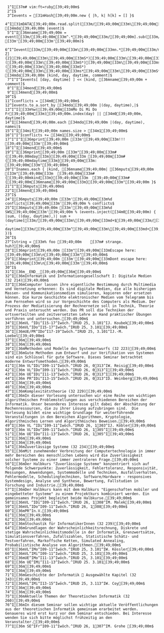      1^I[37m# vim:ft=ruby[39;49;00m$
     2^I$
     3^Ievents = [31mHash[39;49;00m.new { |h, k| h[k] = [] }$
     4^I[31mDATA[39;49;00m.read.split([33m/[39;49;00m[33m\[39;49;00m[33mn[39;49;00m[33m\[39;49;00m[33mn[39;49;00m[33m\[39;49;00m[33mn[39;49;00m[33m\[39;49;00m[33ms*[39;49;00m[33m/[39;49;00m).each [34mdo[39;49;00m |event|$
     5^I^I[36mname[39;49;00m = event[[33m/[39;49;00m[33m^.*[39;49;00m[33m/[39;49;00m].sub([33m/[39;49;00m[33mhttp:.*[39;49;00m[33m/[39;49;00m, [33m'[39;49;00m[33m'[39;49;00m)$
     6^I^Ievent[[33m/[39;49;00m[33m\[39;49;00m[33mn.*[39;49;00m[33m/m[39;49;00m].scan([33m/[39;49;00m[33m^([A-Z]{2}[39;49;00m[33m\[39;49;00m[33mS*)[39;49;00m[33m\[39;49;00m[33ms*([39;49;00m[33m\[39;49;00m[33mS*)[39;49;00m[33m\[39;49;00m[33ms*([39;49;00m[33m\[39;49;00m[33mS*)([39;49;00m[33m\[39;49;00m[33ms*[39;49;00m[33m\[39;49;00m[33mS*)[39;49;00m[33m/[39;49;00m) [34mdo[39;49;00m |kind, day, daytime, comment|$
     7^I^I^Ievents[ [day, daytime] ] << [kind, [36mname[39;49;00m + comment]$
     8^I^I[34mend[39;49;00m$
     9^I[34mend[39;49;00m$
    10^I$
    11^Iconflicts = [34m0[39;49;00m$
    12^Ievents.to_a.sort_by [34mdo[39;49;00m |(day, daytime),|$
    13^I^I[[33m%w([39;49;00m[33mMo Di Mi Do Fr[39;49;00m[33m)[39;49;00m.index(day) || [34m0[39;49;00m, daytime]$
    14^I[34mend[39;49;00m.each [34mdo[39;49;00m |(day, daytime), names|$
    15^I^I[34mif[39;49;00m names.size > [34m1[39;49;00m$
    16^I^I^Iconflicts += [34m1[39;49;00m$
    17^I^I^I[36mprint[39;49;00m [33m'[39;49;00m[33m!!! [39;49;00m[33m'[39;49;00m$
    18^I^I[34mend[39;49;00m$
    19^I^I[36mprint[39;49;00m [33m"[39;49;00m[33m#{[39;49;00mday[33m}[39;49;00m[33m [39;49;00m[33m#{[39;49;00mdaytime[33m}[39;49;00m[33m: [39;49;00m[33m"[39;49;00m$
    20^I^Inames.each { |kind, [36mname[39;49;00m| [36mputs[39;49;00m [33m"[39;49;00m[33m  [39;49;00m[33m#{[39;49;00mkind[33m}[39;49;00m[33m  [39;49;00m[33m#{[39;49;00m[36mname[39;49;00m[33m}[39;49;00m[33m"[39;49;00m }$
    21^I^I[36mputs[39;49;00m$
    22^I[34mend[39;49;00m$
    23^I$
    24^I[36mputs[39;49;00m [33m'[39;49;00m[33m%d conflicts[39;49;00m[33m'[39;49;00m % conflicts$
    25^I[36mputs[39;49;00m [33m'[39;49;00m[33m%d SWS[39;49;00m[33m'[39;49;00m % (events.inject([34m0[39;49;00m) { |sum, ((day, daytime),)| sum + (daytime[[33m/[39;49;00m[33m\[39;49;00m[33md+$[39;49;00m[33m/[39;49;00m].to_i - daytime[[33m/[39;49;00m[33m^[39;49;00m[33m\[39;49;00m[33md+[39;49;00m[33m/[39;49;00m].to_i) })$
    26^I$
    27^Istring = [33m% foo [39;49;00m    [37m# strange. huh?[39;49;00m$
    28^I[36mprint[39;49;00m [33m"[39;49;00m[33mEscape here: [39;49;00m[33m\n[39;49;00m[33m"[39;49;00m$
    29^I[36mprint[39;49;00m [33m'[39;49;00m[33mDont escape here: [39;49;00m[33m\n[39;49;00m[33m'[39;49;00m$
    30^I$
    31^I[36m__END__[39;49;00m[36m[39;49;00m$
    32^I[36mInformatik und Informationsgesellschaft I: Digitale Medien (32 214)[39;49;00m$
    33^I[36mComputer lassen ihre eigentliche Bestimmung durch Multimedia und Vernetzung erkennen: Es sind digitale Medien, die alle bisherigen Massen- und Kommunikationsmedien simulieren, kopieren oder ersetzen können. Die kurze Geschichte elektronischer Medien vom Telegramm bis zum Fernsehen wird so zur Vorgeschichte des Computers als Medium. Der Prozess der Mediatisierung der Rechnernetze soll in Technik, Theorie und Praxis untersucht werden. Das PR soll die Techniken der ortsverteilten und zeitversetzten Lehre an Hand praktischer Übungen vorführen und untersuchen.[39;49;00m$
    34^I[36mVL ^IDi^I15-17^Iwöch.^IRUD 25, 3.101^IJ. Koubek[39;49;00m$
    35^I[36mVL^IDo^I15-17^Iwöch.^IRUD 25, 3.101[39;49;00m$
    36^I[36mUE/PR^IDo^I17-19^Iwöch.^IRUD 25, 3.101^IJ.-M. Loebel[39;49;00m$
    37^I[36m[39;49;00m$
    38^I[36m[39;49;00m$
    39^I[36mMethoden und Modelle des Systementwurfs (32 223)[39;49;00m$
    40^I[36mGute Methoden zum Entwurf und zur Verifikation von Systemen sind ein Schlüssel für gute Software. Dieses Seminar betrachtet moderne Entwurfsmethoden.[39;49;00m$
    41^I[36m VL^IDi^I09-11^Iwöch.^IRUD 26, 0313^IW. Reisig[39;49;00m$
    42^I[36m VL^IDo^I09-11^Iwöch.^IRUD 26, 0313^I[39;49;00m$
    43^I[36m UE^IDi^I11-13^Iwöch.^IRUD 26, 0313^I[39;49;00m$
    44^I[36m PR^IDi^I13-15^Iwöch.^IRUD 26, 0313^ID. Weinberg[39;49;00m$
    45^I[36m[39;49;00m$
    46^I[36m[39;49;00m$
    47^I[36mKomplexitätstheorie (32 229)[39;49;00m$
    48^I[36mIn dieser Vorlesung untersuchen wir eine Reihe von wichtigen algorithmischen Problemstellungen aus verschiedenen Bereichen der Informatik. Unser besonderes Interesse gilt dabei der Abschätzung der Rechenressourcen, die zu ihrer Lösung aufzubringen sind.  Die Vorlesung bildet eine wichtige Grundlage für weiterführende Veranstaltungen in den Bereichen Algorithmen, Kryptologie, Algorithmisches Lernen und Algorithmisches Beweisen.[39;49;00m$
    49^I[36m VL ^IDi^I09-11^Iwöch.^IRUD 26, 1303^IJ. Köbler[39;49;00m$
    50^I[36m VL^IDo^I09-11^Iwöch.^IRUD 26, 1305^I[39;49;00m$
    51^I[36m UE^IDo^I11-13^Iwöch.^IRUD 26, 1305^I[39;49;00m$
    52^I[36m[39;49;00m$
    53^I[36m[39;49;00m$
    54^I[36mZuverlässige Systeme (32 234)[39;49;00m$
    55^I[36mMit zunehmender Verbreitung der Computertechnologie in immer mehr Bereichen des menschlichen Lebens wird die Zuverlässigkeit solcher Systeme zu einer immer zentraleren Frage.[39;49;00m$
    56^I[36mDer Halbkurs "Zuverlässige Systeme" konzentriert sich auf folgende Schwerpunkte: Zuverlässigkeit, Fehlertoleranz, Responsivität, Messungen, Anwendungen, Systemmodelle und Techniken, Ausfallverhalten, Fehlermodelle, Schedulingtechniken, Software/Hardware - responsives Systemdesign, Analyse und Synthese, Bewertung, Fallstudien in Forschung und Industrie.[39;49;00m$
    57^I[36mDer Halbkurs kann mit dem Halbkurs "Eigenschaften mobiler und eingebetteter Systeme" zu einem Projektkurs kombiniert werden. Ein gemeinsames Projekt begleitet beide Halbkurse.[39;49;00m$
    58^I[36mVL ^IDi^I09-11^Iwöch.^IRUD 26, 1308^IM. Malek[39;49;00m$
    59^I[36mVL^IDo^I09-11^Iwöch.^IRUD 26, 1308[39;49;00m$
    60^I[36mPR^In.V.[39;49;00m$
    61^I[36m[39;49;00m$
    62^I[36m[39;49;00m$
    63^I[36mStochastik für InformatikerInnen (32 239)[39;49;00m$
    64^I[36mGrundlagen der Wahrscheinlichkeitsrechnung, Diskrete und stetige Wahrscheinlichkeitsmodelle in der Informatik, Grenzwertsätze, Simulationsverfahren, Zufallszahlen, Statistische Schätz- und Testverfahren, Markoffsche Ketten, Simulated Annealing, Probabilistische Analyse von Algorithmen.[39;49;00m$
    65^I[36mVL^IMo^I09-11^Iwöch.^IRUD 25, 3.101^IW. Kössler[39;49;00m$
    66^I[36mVL^IMi^I09-11^Iwöch.^IRUD 25, 3.101[39;49;00m$
    67^I[36mUE^IMo^I11-13^Iwöch.^IRUD 25, 3.101[39;49;00m$
    68^I[36m UE^IMi^I11-13^Iwöch.^IRUD 25. 3.101[39;49;00m$
    69^I[36m[39;49;00m$
    70^I[36m[39;49;00m$
    71^I[36mGeschichte der Informatik  Ausgewählte Kapitel (32 243)[39;49;00m$
    72^I[36mVL^IMi^I13-15^Iwöch.^IRUD 25, 3.113^IW. Coy[39;49;00m$
    73^I[36m[39;49;00m$
    74^I[36m[39;49;00m$
    75^I[36mAktuelle Themen der Theoretischen Informatik (32 260)[39;49;00m$
    76^I[36mIn diesem Seminar sollen wichtige aktuelle Veröffentlichungen aus der theoretischen Informatik gemeinsam erarbeitet werden. Genaueres wird erst kurz vor dem Seminar entschieden. Bei Interesse wenden Sie sich bitte möglichst frühzeitig an den Veranstalter.[39;49;00m$
    77^I[36m SE^IFr^I09-11^Iwöch.^IRUD 26, 1307^IM. Grohe [39;49;00m$
